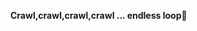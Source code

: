 <strong>Crawl,crawl,crawl,crawl ... endless loop🚀</strong>

<!---
zzh8241102/zzh8241102 is a ✨ special ✨ repository because its `README.md` (this file) appears on your GitHub profile.
You can click the Preview link to take a look at your changes.
--->

